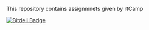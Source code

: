This repository contains assignmnets given by rtCamp


[![Bitdeli Badge](https://d2weczhvl823v0.cloudfront.net/rameshraithatha/rtcamp/trend.png)](https://bitdeli.com/free "Bitdeli Badge")

